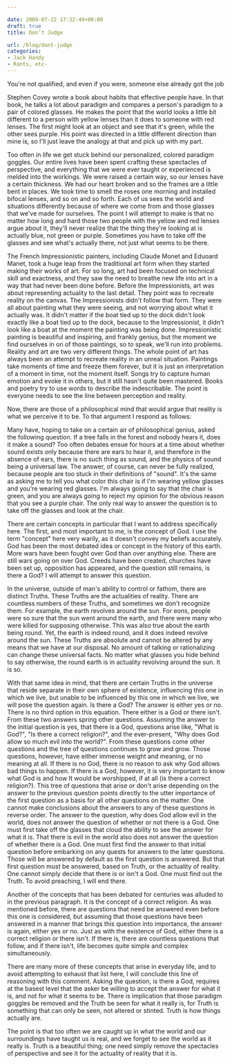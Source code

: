 ```yaml
---

date: 2009-07-22 17:32:49+00:00
draft: true
title: Don’t Judge

url: /blog/dont-judge
categories:
- Jack Handy
- Rants, etc-
---
```


You're not qualified, and even if you were, someone else already got the job




Stephen Covey wrote a book about habits that effective people have. In that book, he talks a lot about paradigm and compares a person's paradigm to a pair of colored glasses. He makes the point that the world looks a little bit different to a person with yellow lenses than it does to someone with red lenses. The first might look at an object and see that it's green, while the other sees purple. His point was directed in a little different direction than mine is, so I'll just leave the analogy at that and pick up with my part.




Too often in life we get stuck behind our personalized, colored paradigm goggles. Our entire lives have been spent crafting these spectacles of perspective, and everything that we were ever taught or experienced is melded into the workings. We were raised a certain way, so our lenses have a certain thickness. We had our heart broken and so the frames are a little bent in places. We took time to smell the roses one morning and installed bifocal lenses, and so on and so forth. Each of us sees the world and situations differently because of where we come from and those glasses that we've made for ourselves. The point I will attempt to make is that no matter how long and hard those two people with the yellow and red lenses argue about it, they'll never realize that the thing they're looking at is actually blue, not green or purple. Sometimes you have to take off the glasses and see what's actually there, not just what seems to be there.




The French Impressionistic painters, including Claude Monet and Eduoard Manet, took a huge leap from the traditional art form when they started making their works of art. For so long, art had been focused on technical skill and exactness, and they saw the need to breathe new life into art in a way that had never been done before. Before the Impressionists, art was about representing actuality to the last detail. They point was to recreate reality on the canvas. The Impressionists didn't follow that form. They were all about painting what they were seeing, and not worrying about what it actually was. It didn't matter if the boat tied up to the dock didn't look exactly like a boat tied up to the dock, because to the Impressionist, it didn't look like a boat at the moment the painting was being done. Impressionistic painting is beautiful and inspiring, and frankly genius, but the moment we find ourselves in on of those paintings, so to speak, we'll run into problems. Reality and art are two very different things. The whole point of art has always been an attempt to recreate reality in an unreal situation. Paintings take moments of time and freeze them forever, but it is just an interpretation of a moment in time, not the moment itself. Songs try to capture human emotion and evoke it in others, but it still hasn't quite been mastered. Books and poetry try to use words to describe the indescribable. The point is everyone needs to see the line between perception and reality. 




Now, there are those of a philosophical mind that would argue that reality is what we perceive it to be. To that argument I respond as follows:




Many have, hoping to take on a certain air of philosophical genius, asked the following question. If a tree falls in the forest and nobody hears it, does it make a sound? Too often debates ensue for hours at a time about whether sound exists only because there are ears to hear it, and therefore in the absence of ears, there is no such thing as sound, and the physics of sound being a universal law. The answer, of course, can never be fully realized, because people are too stuck in their definitions of "sound". It's the same as asking me to tell you what color this chair is if I'm wearing yellow glasses and you're wearing red glasses. I'm always going to say that the chair is green, and you are always going to reject my opinion for the obvious reason that you see a purple chair. The only real way to answer the question is to take off the glasses and look at the chair.




There are certain concepts in particular that I want to address specifically here. The first, and most important to me, is the concept of God. I use the term "concept" here very warily, as it doesn't convey my beliefs accurately. God has been the most debated idea or concept in the history of this earth. More wars have been fought over God than over anything else. There are still wars going on over God. Creeds have been created, churches have been set up, opposition has appeared, and the question still remains, is there a God? I will attempt to answer this question.




In the universe, outside of man's ability to control or fathom, there are distinct Truths. These Truths are the actualities of reality. There are countless numbers of these Truths, and sometimes we don't recognize them. For example, the earth revolves around the sun. For eons, people were so sure that the sun went around the earth, and there were many who were killed for supposing otherwise. This was also true about the earth being round. Yet, the earth is indeed round, and it does indeed revolve around the sun. These Truths are absolute and cannot be altered by any means that we have at our disposal. No amount of talking or rationalizing can change these universal facts. No matter what glasses you hide behind to say otherwise, the round earth is in actuality revolving around the sun. It is so.




With that same idea in mind, that there are certain Truths in the universe that reside separate in their own sphere of existence, influencing this one in which we live, but unable to be influenced by this one in which we live, we will pose the question again. Is there a God? The answer is either yes or no. There is no third option in this equation. There either is a God or there isn't. From these two answers spring other questions. Assuming the answer to the initial question is yes, that there is a God, questions arise like, "What is God?", "Is there a correct religion?", and the ever-present, "Why does God allow so much evil into the world?". From these questions come other questions and the tree of questions continues to grow and grow. Those questions, however, have either immense weight and meaning, or no meaning at all. If there is no God, there is no reason to ask why God allows bad things to happen. If there is a God, however, it is very important to know what God is and how It would be worshipped, if at all (is there a correct religion?). This tree of questions that arise or don't arise depending on the answer to the previous question points directly to the utter importance of the first question as a basis for all other questions on the matter. One cannot make conclusions about the answers to any of these questions in reverse order. The answer to the question, why does God allow evil in the world, does not answer the question of whether or not there is a God. One must first take off the glasses that cloud the ability to see the answer for what it is. That there is evil in the world also does not answer the question of whether there is a God. One must first find the answer to that initial question before embarking on any quests for answers to the later questions. Those will be answered by default as the first question is answered. But that first question must be answered, based on Truth, or the actuality of reality. One cannot simply decide that there is or isn't a God. One must find out the Truth. To avoid preaching, I will end there.




Another of the concepts that has been debated for centuries was alluded to in the previous paragraph. It is the concept of a correct religion. As was mentioned before, there are questions that need be answered even before this one is considered, but assuming that those questions have been answered in a manner that brings this question into importance, the answer is again, either yes or no. Just as with the existence of God, either there is a correct religion or there isn't. If there is, there are countless questions that follow, and if there isn't, life becomes quite simple and complex simultaneously. 




There are many more of these concepts that arise in everyday life, and to avoid attempting to exhaust that list here, I will conclude this line of reasoning with this comment. Asking the question, is there a God, requires at the basest level that the asker be willing to accept the answer for what it is, and not for what it seems to be. There is implication that those paradigm goggles be removed and the Truth be seen for what it really is, for Truth is something that can only be seen, not altered or stinted. Truth is how things actually are.




The point is that too often we are caught up in what the world and our surroundings have taught us is real, and we forget to see the world as it really is. Truth is a beautiful thing; one need simply remove the spectacles of perspective and see it for the actuality of reality that it is.
